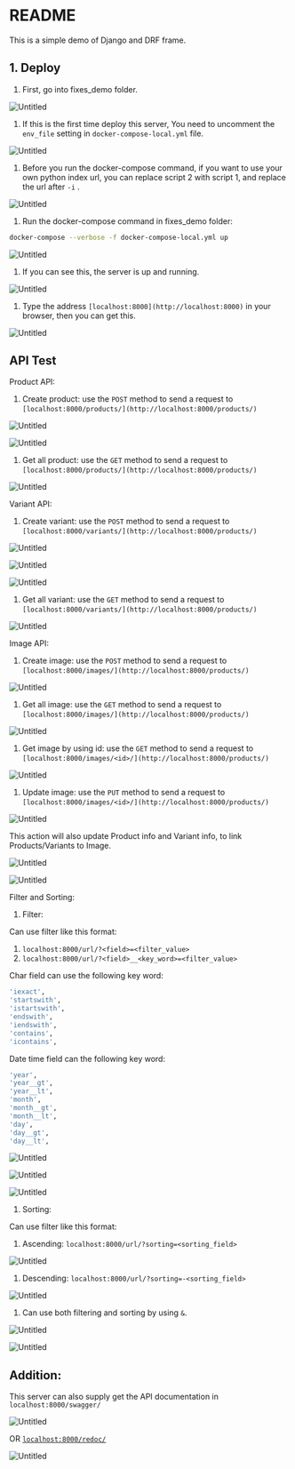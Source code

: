 # README

This is a simple demo of Django and DRF frame.

## 1. Deploy

1. First, go into fixes_demo folder.

![Untitled](README/Untitled.png)

1. If this is the first time deploy this server, You need to uncomment the `env_file` setting in `docker-compose-local.yml` file.

![Untitled](README/Untitled%201.png)

1. Before you run the docker-compose command, if you want to use your own python index url, you can replace script 2 with script 1, and replace the url after `-i` . 

![Untitled](README/Untitled%202.png)

1. Run the docker-compose command in fixes_demo folder:

```bash
docker-compose --verbose -f docker-compose-local.yml up
```

![Untitled](README/Untitled%203.png)

1. If you can see this, the server is up and running.

![Untitled](README/Untitled%204.png)

1. Type the address `[localhost:8000](http://localhost:8000)` in your browser, then you can get this.

![Untitled](README/Untitled%205.png)

## API Test

Product API:

1. Create product: use the `POST` method to send a request to `[localhost:8000/products/](http://localhost:8000/products/)` 

![Untitled](README/Untitled%206.png)

![Untitled](README/Untitled%207.png)

1. Get all product: use the `GET` method to send a request to `[localhost:8000/products/](http://localhost:8000/products/)` 

![Untitled](README/Untitled%208.png)

Variant API:

1. Create variant: use the `POST` method to send a request to `[localhost:8000/variants/](http://localhost:8000/products/)` 

![Untitled](README/Untitled%209.png)

![Untitled](README/Untitled%2010.png)

![Untitled](README/Untitled%2011.png)

1. Get all variant: use the `GET` method to send a request to `[localhost:8000/variants/](http://localhost:8000/products/)` 

![Untitled](README/Untitled%2012.png)

Image API:

1. Create image: use the `POST` method to send a request to `[localhost:8000/images/](http://localhost:8000/products/)` 

![Untitled](README/Untitled%2013.png)

1. Get all image: use the `GET` method to send a request to `[localhost:8000/images/](http://localhost:8000/products/)` 

![Untitled](README/Untitled%2014.png)

1. Get image by using id: use the `GET` method to send a request to `[localhost:8000/images/<id>/](http://localhost:8000/products/)` 

![Untitled](README/Untitled%2015.png)

1. Update image: use the `PUT` method to send a request to `[localhost:8000/images/<id>/](http://localhost:8000/products/)` 

![Untitled](README/Untitled%2016.png)

This action will also update Product info and Variant info, to link Products/Variants to Image.

![Untitled](README/Untitled%2017.png)

![Untitled](README/Untitled%2018.png)

Filter and Sorting:

1. Filter:

Can use filter like this format: 

1. `localhost:8000/url/?<field>=<filter_value>`
2. `localhost:8000/url/?<field>__<key_word>=<filter_value>`

Char field can use the following key word:

```bash
'iexact',
'startswith',
'istartswith',
'endswith',
'iendswith',
'contains',
'icontains',
```

Date time field can the following key word:

```bash
'year',
'year__gt',
'year__lt',
'month',
'month__gt',
'month__lt',
'day',
'day__gt',
'day__lt',
```

![Untitled](README/Untitled%2019.png)

![Untitled](README/Untitled%2020.png)

![Untitled](README/Untitled%2021.png)

1. Sorting:

Can use filter like this format: 

1. Ascending: `localhost:8000/url/?sorting=<sorting_field>`

![Untitled](README/Untitled%2022.png)

1. Descending: `localhost:8000/url/?sorting=-<sorting_field>`

![Untitled](README/Untitled%2023.png)

1. Can use both filtering and sorting by using `&`.

![Untitled](README/Untitled%2024.png)

![Untitled](README/Untitled%2025.png)

## Addition:

This server can also supply get the API documentation in `localhost:8000/swagger/`

![Untitled](README/Untitled%2026.png)

OR [`localhost:8000/redoc/`](http://localhost:8000/redoc/)

![Untitled](README/Untitled%2027.png)